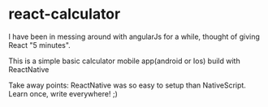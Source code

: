 # react-calculator

I have been in messing around with angularJs for a while, thought of giving React "5 minutes".

This is a simple basic calculator mobile app(android or Ios) build with ReactNative

Take away points:
ReactNative was so easy to setup than NativeScript. 
Learn once, write everywhere! ;)
